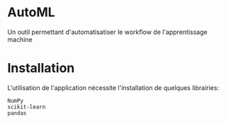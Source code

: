 # AutoML
Un outil  permettant d'automatisatiser le workflow de l'apprentissage machine

# Installation

L'utilisation de l'application nécessite l'installation de quelques librairies:


    NumPy
    scikit-learn
    pandas
